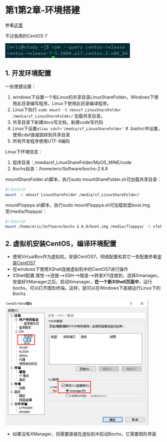 # 第1第2章-环境搭建

参看[这里](https://github.com/yifengyou/The-design-and-implementation-of-a-64-bit-operating-system/blob/master/docs/%E7%AC%AC2%E7%AB%A0-%E7%8E%AF%E5%A2%83%E6%90%AD%E5%BB%BA%E5%8F%8A%E5%9F%BA%E7%A1%80%E7%9F%A5%E8%AF%86/%E7%AC%AC2%E7%AB%A0-%E7%8E%AF%E5%A2%83%E6%90%AD%E5%BB%BA%E5%8F%8A%E5%9F%BA%E7%A1%80%E7%9F%A5%E8%AF%86.md)

不过我用的CentOS-7

![version](img/2019-02-26-22-52-17.png)

## 1. 开发环境配置

一些便捷设置：

1. windows下设置一个和Linux的共享目录LinuxShareFolder。Windows下使用此目录编写程序。Linux下使用此目录编译程序。
2. Linux下执行 `sudo mount -t vboxsf LinuxShareFolder /media/sf_LinuxShareFolder/` 加载共享目录。
3. 共享目录下新建docs写文档，新建code写代码
4. Linux下设置`alias cdsf='/media/sf_LinuxShareFolder'`  # .bashrc中设置，使用cdsf直接跳转到共享目录
5. 所有开发程序使用UTF-8编码

Linux下环境信息：

1. 程序目录：/media/sf_LinuxShareFolder/MyOS_MINE/code
2. Bochs目录：/home/eric/Software/bochs-2.6.8

mountShareFolder.sh脚本，执行sudo mountShareFolder.sh可加载共享目录：

```bash
#!/bin/sh
mount -t vboxsf LinuxShareFolder /media/sf_LinuxShareFolder/
```

mountFloppya.sh脚本，执行sudo mountFloppya.sh可加载软盘boot.img至/media/floppya/：

```bash
#!/bin/sh
mount /home/eric/Software/bochs-2.6.8/boot.img /media/floppya/ -t vfat -o loop,umask=0022,gid=1000,uid=1000
```

## 2. 虚拟机安装CentOS，编译环境配置

- 使用VirtualBox作为虚拟机，安装CentOS7。网络配置和其它一些配置参看[安装CentOS7](https://coding.net/u/iravinota/p/md-notes/git/blob/master/CentOS7%E5%AE%89%E8%A3%85%E5%90%AF%E5%8A%A8.md)
- 在windows下使用XShell连接虚拟机中的CentOS7进行操作
- XShell配置 属性-->连接-->SSH-->隧道-->转发X11连接到，选择Xmanager。安装好XManager之后，启动Xmanager，**在一个新XShell页面中**，运行bochs，可以打开图形终端。这样，就可以在Windows下直接运行Linux下的Bochs

![xshell config](img/2019-02-27-20-04-56.png)

- 如果没有XManager，则需要直接在虚拟机中启动Bochs，它需要图形界面
